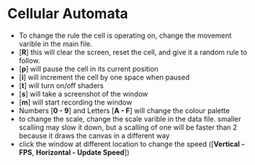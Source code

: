 # Cellular Automata
- To change the rule the cell is operating on, change the movement varible in the main file.
- [**R**] this will clear the screen, reset the cell, and give it a random rule to follow.
- [**p**] will pause the cell in its current position
- [**i**] will increment the cell by one space when paused
- [**t**] will turn on/off shaders
- [**s**] will take a screenshot of the window
- [**m**] will start recording the window
- Numbers [**0 - 9**] and Letters [**A - F**] will change the colour palette
- to change the scale, change the scale varible in the data file. smaller scalling may slow it down, but a scalling of one will be faster than 2 because it draws the canvas in a different way
- click the window at different location to change the speed ([**Vertical - FPS**, **Horizontal - Update Speed**])
